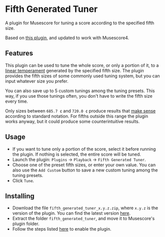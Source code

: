 # Fifth Generated Tuner
A plugin for Musescore for tuning a score according to the specified fifth size.

Based on [this plugin](https://musescore.org/en/project/fifths-based-tuning), and updated to work with Musescore4.

## Features
This plugin can be used to tune the whole score, or only a portion of it, to a [linear temperament](https://en.xen.wiki/w/Linear_temperament) generated by the specified fifth size.
The plugin provides the fifth sizes of some commonly used tuning system, but you can input whatever size you prefer.

You can also save up to 5 custom tunings among the tuning presets.  This way, if you use those tunings often, you don't have to write the fifth size every time.

Only sizes between `685.7 ¢` and `720.0 ¢` produce results that [make sense](https://en.xen.wiki/w/Diatonic_range) according to standard notation.
For fifths outside this range the plugin works anyway, but it could produce some counterintuitive results.

## Usage
- If you want to tune only a portion of the score, select it before running the plugin. If nothing is selected, the entire score will be tuned.
- Launch the plugin: `Plugins` → `Playback` → `Fifth Generated Tuner`.
- Choose one of the preset fifth sizes, or enter your own value.  You can also use the `Add Custom` button to save a new custom tuning among the tuning presets.
- Click `Tune`.

## Installing
- Download the file `fifth_generated_tuner_x.y.z.zip`, where <code>x.y.z</code> is the version of the plugin.  You can find the latest version [here](https://github.com/looptailG/musescore-fifth-generated-tuner/releases/latest).
- Extract the folder `fifth_generated_tuner`, and move it to Musescore's plugin folder.
- Follow the steps listed [here](https://musescore.org/en/handbook/4/plugins#enable-disable) to enable the plugin.
